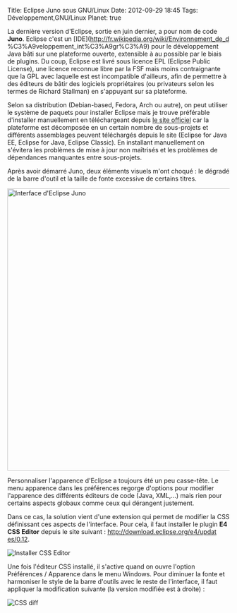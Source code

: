 Title: Eclipse Juno sous GNU/Linux
Date: 2012-09-29 18:45
Tags: Développement,GNU/Linux
Planet: true


La dernière version d'Eclipse, sortie en juin dernier, a pour nom de code
**Juno**. Eclipse c'est un [IDE](http://fr.wikipedia.org/wiki/Environnement_de_d
%C3%A9veloppement_int%C3%A9gr%C3%A9) pour le développement Java bâti sur une
plateforme ouverte, extensible à au possible par le biais de plugins. Du coup,
Eclipse est livré sous licence EPL (Eclipse Public License), une licence
reconnue libre par la FSF mais moins contraignante que la GPL avec laquelle est
est incompatible d'ailleurs, afin de permettre à des éditeurs de bâtir des
logiciels propriétaires (ou privateurs selon les termes de Richard Stallman) en
s'appuyant sur sa plateforme.

Selon sa distribution (Debian-based, Fedora, Arch ou autre), on peut utiliser le
système de paquets pour installer Eclipse mais je trouve préférable
d'installer manuellement en téléchargeant depuis [le site
officiel](http://www.eclipse.org/) car la plateforme est décomposée en un
certain nombre de sous-projets et différents assemblages peuvent téléchargés
depuis le site (Eclipse for Java EE, Eclipse for Java, Eclipse Classic). En
installant manuellement on s'évitera les problèmes de mise à jour non
maîtrisés et les problèmes de dépendances manquantes entre sous-projets.

Après avoir démarré Juno, deux éléments visuels m'ont choqué : le
dégradé de la barre d'outil et la taille de fonte excessive de certains
titres.

 <img src="images/07x/eclipse-ui.png"
alt="Interface d'Eclipse Juno" width="640" />

Personnaliser l'apparence d'Eclipse a toujours été un peu casse-tête. Le menu
apparence dans les préférences regorge d'options pour modifier l'apparence des
différents éditeurs de code (Java, XML,...) mais rien pour certains aspects
globaux comme ceux qui dérangent justement.

Dans ce cas, la solution vient d'une extension qui permet de modifier la CSS
définissant ces aspects de l'interface. Pour cela, il faut installer le plugin
**E4 CSS Editor** depuis le site suivant : [http://download.eclipse.org/e4/updat
es/0.12](http://download.eclipse.org/e4/updates/0.12).

 <img src="images/07x/css-editor.png"
alt="Installer CSS Editor" />

Une fois l'éditeur CSS installé, il s'active quand on ouvre l'option
Préférences / Apparence dans le menu Windows. Pour diminuer la fonte et
harmoniser le style de la barre d'outils avec le reste de l'interface, il faut
appliquer la modification suivante (la version modifiée est à droite) :


 <img src="images/07x/css-diff.png" alt="CSS
diff" />
